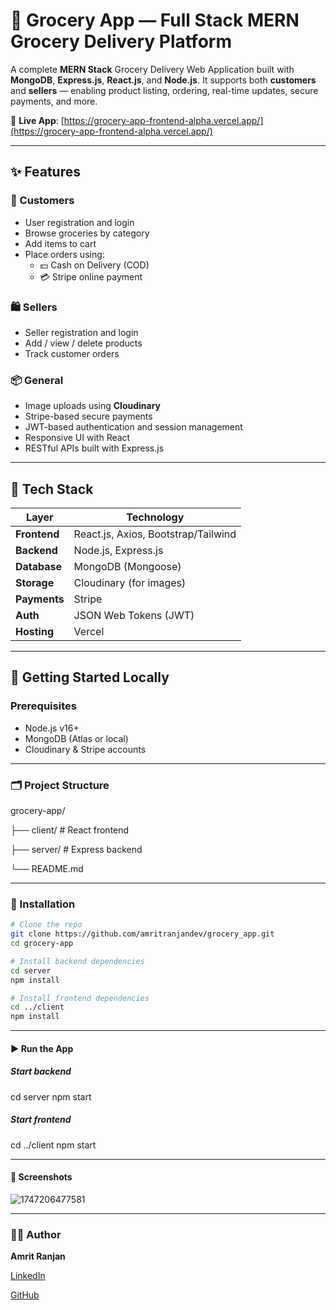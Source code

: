 # 🛒 Grocery App — Full Stack MERN Grocery Delivery Platform

A complete **MERN Stack** Grocery Delivery Web Application built with **MongoDB**, **Express.js**, **React.js**, and **Node.js**. It supports both **customers** and **sellers** — enabling product listing, ordering, real-time updates, secure payments, and more.

🔗 **Live App**: [https://grocery-app-frontend-alpha.vercel.app/](https://grocery-app-frontend-alpha.vercel.app/)

---

## ✨ Features

### 👥 Customers

- User registration and login
- Browse groceries by category
- Add items to cart
- Place orders using:
  - 💵 Cash on Delivery (COD)
  - 💳 Stripe online payment

### 🛍️ Sellers

- Seller registration and login
- Add / view / delete products
- Track customer orders

### 📦 General

- Image uploads using **Cloudinary**
- Stripe-based secure payments
- JWT-based authentication and session management
- Responsive UI with React
- RESTful APIs built with Express.js

---

## 🧰 Tech Stack

| Layer              | Technology                          |
| ------------------ | ----------------------------------- |
| **Frontend** | React.js, Axios, Bootstrap/Tailwind |
| **Backend**  | Node.js, Express.js                 |
| **Database** | MongoDB (Mongoose)                  |
| **Storage**  | Cloudinary (for images)             |
| **Payments** | Stripe                              |
| **Auth**     | JSON Web Tokens (JWT)               |
| **Hosting**  | Vercel                              |

---

## 🚀 Getting Started Locally

### Prerequisites

- Node.js v16+
- MongoDB (Atlas or local)
- Cloudinary & Stripe accounts

---

### 🗂️ Project Structure

grocery-app/

├── client/          # React frontend

├── server/          # Express backend

└── README.md

---



### 🔧 Installation

```bash
# Clone the repo
git clone https://github.com/amritranjandev/grocery_app.git
cd grocery-app

# Install backend dependencies
cd server
npm install

# Install frontend dependencies
cd ../client
npm install
```

---

#### ▶️ Run the App

##### Start backend

cd server
npm start

##### Start frontend

cd ../client
npm start

---

#### 📸 Screenshots

![1747206477581](image/Readme/1747206477581.png)

---

### 👨‍💻 Author

**Amrit Ranjan**

[LinkedIn](https://www.linkedin.com/in/amrit-ranjan-professional/)

[GitHub](https://github.com/amritranjandev)
